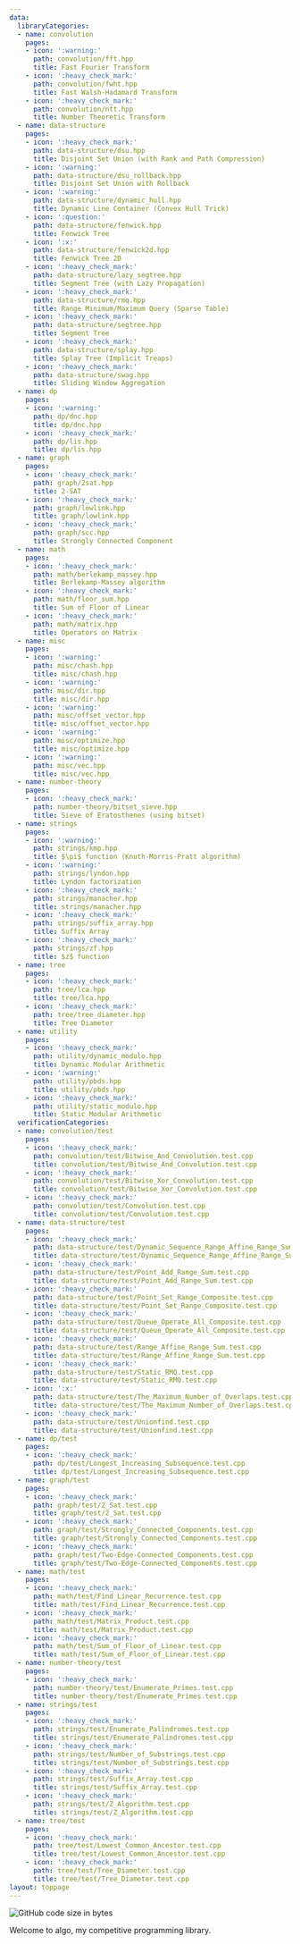 ```yaml
---
data:
  libraryCategories:
  - name: convolution
    pages:
    - icon: ':warning:'
      path: convolution/fft.hpp
      title: Fast Fourier Transform
    - icon: ':heavy_check_mark:'
      path: convolution/fwht.hpp
      title: Fast Walsh-Hadamard Transform
    - icon: ':heavy_check_mark:'
      path: convolution/ntt.hpp
      title: Number Theoretic Transform
  - name: data-structure
    pages:
    - icon: ':heavy_check_mark:'
      path: data-structure/dsu.hpp
      title: Disjoint Set Union (with Rank and Path Compression)
    - icon: ':warning:'
      path: data-structure/dsu_rollback.hpp
      title: Disjoint Set Union with Rollback
    - icon: ':warning:'
      path: data-structure/dynamic_hull.hpp
      title: Dynamic Line Container (Convex Hull Trick)
    - icon: ':question:'
      path: data-structure/fenwick.hpp
      title: Fenwick Tree
    - icon: ':x:'
      path: data-structure/fenwick2d.hpp
      title: Fenwick Tree 2D
    - icon: ':heavy_check_mark:'
      path: data-structure/lazy_segtree.hpp
      title: Segment Tree (with Lazy Propagation)
    - icon: ':heavy_check_mark:'
      path: data-structure/rmq.hpp
      title: Range Minimum/Maximum Query (Sparse Table)
    - icon: ':heavy_check_mark:'
      path: data-structure/segtree.hpp
      title: Segment Tree
    - icon: ':heavy_check_mark:'
      path: data-structure/splay.hpp
      title: Splay Tree (Implicit Treaps)
    - icon: ':heavy_check_mark:'
      path: data-structure/swag.hpp
      title: Sliding Window Aggregation
  - name: dp
    pages:
    - icon: ':warning:'
      path: dp/dnc.hpp
      title: dp/dnc.hpp
    - icon: ':heavy_check_mark:'
      path: dp/lis.hpp
      title: dp/lis.hpp
  - name: graph
    pages:
    - icon: ':heavy_check_mark:'
      path: graph/2sat.hpp
      title: 2-SAT
    - icon: ':heavy_check_mark:'
      path: graph/lowlink.hpp
      title: graph/lowlink.hpp
    - icon: ':heavy_check_mark:'
      path: graph/scc.hpp
      title: Strongly Connected Component
  - name: math
    pages:
    - icon: ':heavy_check_mark:'
      path: math/berlekamp_massey.hpp
      title: Berlekamp-Massey algorithm
    - icon: ':heavy_check_mark:'
      path: math/floor_sum.hpp
      title: Sum of Floor of Linear
    - icon: ':heavy_check_mark:'
      path: math/matrix.hpp
      title: Operators on Matrix
  - name: misc
    pages:
    - icon: ':warning:'
      path: misc/chash.hpp
      title: misc/chash.hpp
    - icon: ':warning:'
      path: misc/dir.hpp
      title: misc/dir.hpp
    - icon: ':warning:'
      path: misc/offset_vector.hpp
      title: misc/offset_vector.hpp
    - icon: ':warning:'
      path: misc/optimize.hpp
      title: misc/optimize.hpp
    - icon: ':warning:'
      path: misc/vec.hpp
      title: misc/vec.hpp
  - name: number-theory
    pages:
    - icon: ':heavy_check_mark:'
      path: number-theory/bitset_sieve.hpp
      title: Sieve of Eratosthenes (using bitset)
  - name: strings
    pages:
    - icon: ':warning:'
      path: strings/kmp.hpp
      title: $\pi$ function (Knuth-Morris-Pratt algorithm)
    - icon: ':warning:'
      path: strings/lyndon.hpp
      title: Lyndon factorization
    - icon: ':heavy_check_mark:'
      path: strings/manacher.hpp
      title: strings/manacher.hpp
    - icon: ':heavy_check_mark:'
      path: strings/suffix_array.hpp
      title: Suffix Array
    - icon: ':heavy_check_mark:'
      path: strings/zf.hpp
      title: $z$ function
  - name: tree
    pages:
    - icon: ':heavy_check_mark:'
      path: tree/lca.hpp
      title: tree/lca.hpp
    - icon: ':heavy_check_mark:'
      path: tree/tree_diameter.hpp
      title: Tree Diameter
  - name: utility
    pages:
    - icon: ':heavy_check_mark:'
      path: utility/dynamic_modulo.hpp
      title: Dynamic Modular Arithmetic
    - icon: ':warning:'
      path: utility/pbds.hpp
      title: utility/pbds.hpp
    - icon: ':heavy_check_mark:'
      path: utility/static_modulo.hpp
      title: Static Modular Arithmetic
  verificationCategories:
  - name: convolution/test
    pages:
    - icon: ':heavy_check_mark:'
      path: convolution/test/Bitwise_And_Convolution.test.cpp
      title: convolution/test/Bitwise_And_Convolution.test.cpp
    - icon: ':heavy_check_mark:'
      path: convolution/test/Bitwise_Xor_Convolution.test.cpp
      title: convolution/test/Bitwise_Xor_Convolution.test.cpp
    - icon: ':heavy_check_mark:'
      path: convolution/test/Convolution.test.cpp
      title: convolution/test/Convolution.test.cpp
  - name: data-structure/test
    pages:
    - icon: ':heavy_check_mark:'
      path: data-structure/test/Dynamic_Sequence_Range_Affine_Range_Sum.test.cpp
      title: data-structure/test/Dynamic_Sequence_Range_Affine_Range_Sum.test.cpp
    - icon: ':heavy_check_mark:'
      path: data-structure/test/Point_Add_Range_Sum.test.cpp
      title: data-structure/test/Point_Add_Range_Sum.test.cpp
    - icon: ':heavy_check_mark:'
      path: data-structure/test/Point_Set_Range_Composite.test.cpp
      title: data-structure/test/Point_Set_Range_Composite.test.cpp
    - icon: ':heavy_check_mark:'
      path: data-structure/test/Queue_Operate_All_Composite.test.cpp
      title: data-structure/test/Queue_Operate_All_Composite.test.cpp
    - icon: ':heavy_check_mark:'
      path: data-structure/test/Range_Affine_Range_Sum.test.cpp
      title: data-structure/test/Range_Affine_Range_Sum.test.cpp
    - icon: ':heavy_check_mark:'
      path: data-structure/test/Static_RMQ.test.cpp
      title: data-structure/test/Static_RMQ.test.cpp
    - icon: ':x:'
      path: data-structure/test/The_Maximum_Number_of_Overlaps.test.cpp
      title: data-structure/test/The_Maximum_Number_of_Overlaps.test.cpp
    - icon: ':heavy_check_mark:'
      path: data-structure/test/Unionfind.test.cpp
      title: data-structure/test/Unionfind.test.cpp
  - name: dp/test
    pages:
    - icon: ':heavy_check_mark:'
      path: dp/test/Longest_Increasing_Subsequence.test.cpp
      title: dp/test/Longest_Increasing_Subsequence.test.cpp
  - name: graph/test
    pages:
    - icon: ':heavy_check_mark:'
      path: graph/test/2_Sat.test.cpp
      title: graph/test/2_Sat.test.cpp
    - icon: ':heavy_check_mark:'
      path: graph/test/Strongly_Connected_Components.test.cpp
      title: graph/test/Strongly_Connected_Components.test.cpp
    - icon: ':heavy_check_mark:'
      path: graph/test/Two-Edge-Connected_Components.test.cpp
      title: graph/test/Two-Edge-Connected_Components.test.cpp
  - name: math/test
    pages:
    - icon: ':heavy_check_mark:'
      path: math/test/Find_Linear_Recurrence.test.cpp
      title: math/test/Find_Linear_Recurrence.test.cpp
    - icon: ':heavy_check_mark:'
      path: math/test/Matrix_Product.test.cpp
      title: math/test/Matrix_Product.test.cpp
    - icon: ':heavy_check_mark:'
      path: math/test/Sum_of_Floor_of_Linear.test.cpp
      title: math/test/Sum_of_Floor_of_Linear.test.cpp
  - name: number-theory/test
    pages:
    - icon: ':heavy_check_mark:'
      path: number-theory/test/Enumerate_Primes.test.cpp
      title: number-theory/test/Enumerate_Primes.test.cpp
  - name: strings/test
    pages:
    - icon: ':heavy_check_mark:'
      path: strings/test/Enumerate_Palindromes.test.cpp
      title: strings/test/Enumerate_Palindromes.test.cpp
    - icon: ':heavy_check_mark:'
      path: strings/test/Number_of_Substrings.test.cpp
      title: strings/test/Number_of_Substrings.test.cpp
    - icon: ':heavy_check_mark:'
      path: strings/test/Suffix_Array.test.cpp
      title: strings/test/Suffix_Array.test.cpp
    - icon: ':heavy_check_mark:'
      path: strings/test/Z_Algorithm.test.cpp
      title: strings/test/Z_Algorithm.test.cpp
  - name: tree/test
    pages:
    - icon: ':heavy_check_mark:'
      path: tree/test/Lowest_Common_Ancestor.test.cpp
      title: tree/test/Lowest_Common_Ancestor.test.cpp
    - icon: ':heavy_check_mark:'
      path: tree/test/Tree_Diameter.test.cpp
      title: tree/test/Tree_Diameter.test.cpp
layout: toppage
---
```

![GitHub code size in bytes](https://img.shields.io/github/languages/code-size/dnx04/algo?style=flat-square)

Welcome to algo, my competitive programming library.

